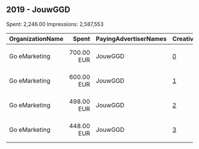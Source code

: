 ## 2019 - JouwGGD 
Spent: 2,246.00
Impressions: 2,587,553

|OrganizationName|Spent|PayingAdvertiserNames|CreativeUrls|Impressions|Genders|AgeBrackets|CountryCodes|BillingAddresses|CandidateBallotInformation|
|:---|---:|:---|:---|---:|:---|:---|:---|:---|:---|
|Go eMarketing|700.00 EUR|JouwGGD|[0](https://www.snap.com/political-ads/asset/c5850f863b9f05356c7f67b996d6846808509c01fa6df8714ad48684790e8489?mediaType=mp4)|830,380||15-20|netherlands|"Zwarterweg 10,Naarden,1412 GD,NL"||
|Go eMarketing|600.00 EUR|JouwGGD|[1](https://www.snap.com/political-ads/asset/817f96fda9cbdbc641186921729eba3d7c3097b3f9e483c50d561bcb6329ac00?mediaType=mp4)|807,495||14-18|netherlands|"Zwarterweg 10,Naarden,1412 GD,NL"||
|Go eMarketing|498.00 EUR|JouwGGD|[2](https://www.snap.com/political-ads/asset/625e27571d4b019dec6933677b1c129c42b3b75198e05d2f5ddbbac56cab8c3a?mediaType=mp4)|677,136||14-18|netherlands|"Zwarterweg 10,Naarden,1412 GD,NL"||
|Go eMarketing|448.00 EUR|JouwGGD|[3](https://www.snap.com/political-ads/asset/eed25694b279f187b22772a1ccb1ab71743968a010729aeb32409670b8a42dd5?mediaType=mp4)|272,542||17-18|netherlands|"Zwarterweg 10,Naarden,1412 GD,NL"||
